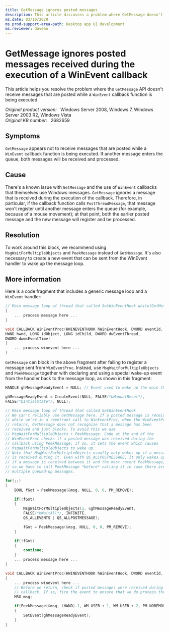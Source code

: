 ```yaml
---
title: GetMessage ignores posted messages
description: This article discusses a problem where GetMessage doesn't receive messages posted while a WinEvent callback function is being executed. Provides resolutions.
ms.date: 03/10/2020
ms.prod-support-area-path: Desktop app UI development
ms.reviewer: davean
---
```

# GetMessage ignores posted messages received during the execution of a WinEvent callback

This article helps you resolve the problem where the `GetMessage` API doesn't receive messages that are posted while a `WinEvent` callback function is being executed.

_Original product version:_ &nbsp; Windows Server 2008, Windows 7, Windows Server 2003 R2, Windows Vista  
_Original KB number:_ &nbsp; 2682659

## Symptoms

`GetMessage` appears not to receive messages that are posted while a `WinEvent` callback function is being executed. If another message enters the queue, both messages will be received and processed.

## Cause

There's a known issue with `GetMessage` and the use of `WinEvent` callbacks that themselves use Windows messages. `GetMessage` ignores a message that is received during the execution of the callback. Therefore, in particular, if the callback function calls `PostThreadMessage`, that message won't register until another message enters the queue (for example, because of a mouse movement); at that point, both the earlier posted message and the new message will register and be processed.

## Resolution

To work around this block, we recommend using `MsgWaitForMultipleObjects` and `PeekMessage` instead of `GetMessage`. It's also necessary to create a new event that can be sent from the WinEvent handler to wake up the message loop.

## More information

Here is a code fragment that includes a generic message loop and a `WinEvent` handler:

```cpp
// Main message loop of thread that called SetWinEventHook while(GetMessage(&msg, NULL, 0, 0))
{
    ... process message here ...
}

void CALLBACK WinEventProc(HWINEVENTHOOK hWinEventHook, DWORD eventId,
HWND hwnd, LONG idObject, LONG idChild, DWORD dwEventThread,
DWORD dwmsEventTime)
{
    ... process winevent here ...
}
```

`GetMessage` can block in the above fragment after failing to register a message sent from `WinEventProc`. Instead, use `MsgWaitForMultipleObjects` and `PeekMessage` together with declaring and using a special wake-up event from the handler back to the message loop, as shown in this fragment:

```cpp
HANDLE ghMessageReadyEvent = NULL; // Event used to wake up the main thread

ghMessageReadyEvent = CreateEvent(NULL, FALSE/*bManualReset*/,
FALSE/*bIntialState*/, NULL);

// Main message loop of thread that called SetWinEventHook
// We can't reliably use GetMessage here. If a posted message is received
// while we're in a reentrant call to WinEventProc, when the WinEventProc
// returns, GetMessage does not recognize that a message has been
// received and just blocks. To avoid this we use
// MsgWaitForMultipleObjects + PeekMessage. Code at the end of the
// WinEventProc checks if a posted message was received during the
// callback using PeekMessage; if so, it sets the event which causes
// MsgWaitForMultipleObjects to wake up.
// Note that MsgWaitForMultipleObjects usually only wakes up if a message
// is received during it. Even with QS_ALLPOSTMESSAGE, it only wakes up
// if a message is received between it and the most recent PeekMessage,
// so we have to call PeekMessage *before* calling it in case there are
// multiple queued-up messages.

for(;;)
{
    BOOL fGot = PeekMessage(&msg, NULL, 0, 0, PM_REMOVE);

    if(!fGot)
    {
        MsgWaitForMultipleObjects(1, &ghMessageReadyEvent,
        FALSE/*bWaitAll*/, INFINITE,
        QS_ALLEVENTS | QS_ALLPOSTMESSAGE);

        fGot = PeekMessage(&msg, NULL, 0, 0, PM_REMOVE);
    }

    if(!fGot)
    {
        continue;
    }
    ... process message here ...
}

void CALLBACK WinEventProc(HWINEVENTHOOK hWinEventHook, DWORD eventId, HWND hwnd, LONG idObject, LONG idChild, DWORD dwEventThread, DWORD dwmsEventTime)
{
    ... process winevent here ...
    // Before we return, check if posted messages were received during this
    // callback. If so, fire the event to ensure that we do process them.
    MSG msg;

    if(PeekMessage(&msg, (HWND)-1, WM_USER + 1, WM_USER + 2, PM_NOREMOVE | PM_QS_POSTMESSAGE))
    {
        SetEvent(ghMessageReadyEvent);
    }
}
```

